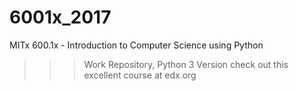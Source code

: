 # 6001x_2017
MITx 600.1x - Introduction to Computer Science using Python
>>> Work Repository, Python 3 Version
>>> check out this excellent course at edx.org

